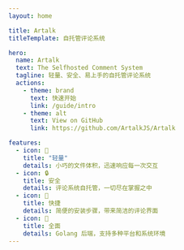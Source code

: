 ```yaml
---
layout: home

title: Artalk
titleTemplate: 自托管评论系统

hero:
  name: Artalk
  text: The Selfhosted Comment System
  tagline: 轻量、安全、易上手的自托管评论系统
  actions:
    - theme: brand
      text: 快速开始
      link: /guide/intro
    - theme: alt
      text: View on GitHub
      link: https://github.com/ArtalkJS/Artalk

features:
  - icon: 🍃
    title: "轻量"
    details: 小巧的文件体积，迅速响应每一次交互
  - icon: 🔒
    title: 安全
    details: 评论系统自托管，一切尽在掌握之中
  - icon: 🐳
    title: 快捷
    details: 简便的安装步骤，带来简洁的评论界面
  - icon: 🍱
    title: 全面
    details: Golang 后端，支持多种平台和系统环境
---
```

